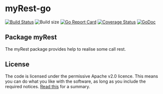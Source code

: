 # myRest-go

[![Build Status](https://travis-ci.org/patrickalin/myRest-go.svg?branch=master)](https://travis-ci.org/patrickalin/myRest-go)
![Build size](https://reposs.herokuapp.com/?path=patrickalin/myRest-go)
[![Go Report Card](https://goreportcard.com/badge/github.com/patrickalin/myRest-go)](https://goreportcard.com/report/github.com/patrickalin/myRest-go)
[![Coverage Status](https://coveralls.io/repos/github/patrickalin/myRest-go/badge.svg)](https://coveralls.io/github/patrickalin/myRest-go)
[![GoDoc](http://godoc.org/github.com/patrickalin/myRest-go?status.svg)](http://godoc.org/github.com/patrickalin/myRest-go)

## Package myRest

The myRest package provides help to realise some call rest.

## License

The code is licensed under the permissive Apache v2.0 licence. This means you can do what you like with the software, as long as you include the required notices. [Read this](https://tldrlegal.com/license/apache-license-2.0-(apache-2.0)) for a summary.
